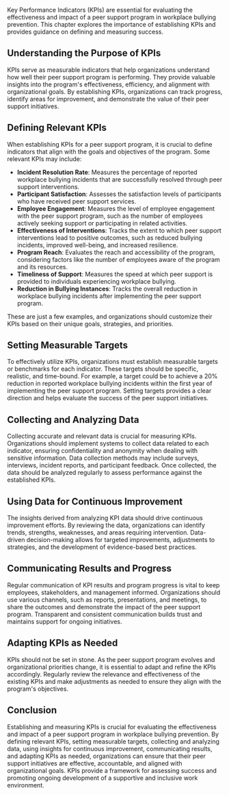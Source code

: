 
Key Performance Indicators (KPIs) are essential for evaluating the effectiveness and impact of a peer support program in workplace bullying prevention. This chapter explores the importance of establishing KPIs and provides guidance on defining and measuring success.

Understanding the Purpose of KPIs
---------------------------------

KPIs serve as measurable indicators that help organizations understand how well their peer support program is performing. They provide valuable insights into the program's effectiveness, efficiency, and alignment with organizational goals. By establishing KPIs, organizations can track progress, identify areas for improvement, and demonstrate the value of their peer support initiatives.

Defining Relevant KPIs
----------------------

When establishing KPIs for a peer support program, it is crucial to define indicators that align with the goals and objectives of the program. Some relevant KPIs may include:

* **Incident Resolution Rate**: Measures the percentage of reported workplace bullying incidents that are successfully resolved through peer support interventions.
* **Participant Satisfaction**: Assesses the satisfaction levels of participants who have received peer support services.
* **Employee Engagement**: Measures the level of employee engagement with the peer support program, such as the number of employees actively seeking support or participating in related activities.
* **Effectiveness of Interventions**: Tracks the extent to which peer support interventions lead to positive outcomes, such as reduced bullying incidents, improved well-being, and increased resilience.
* **Program Reach**: Evaluates the reach and accessibility of the program, considering factors like the number of employees aware of the program and its resources.
* **Timeliness of Support**: Measures the speed at which peer support is provided to individuals experiencing workplace bullying.
* **Reduction in Bullying Instances**: Tracks the overall reduction in workplace bullying incidents after implementing the peer support program.

These are just a few examples, and organizations should customize their KPIs based on their unique goals, strategies, and priorities.

Setting Measurable Targets
--------------------------

To effectively utilize KPIs, organizations must establish measurable targets or benchmarks for each indicator. These targets should be specific, realistic, and time-bound. For example, a target could be to achieve a 20% reduction in reported workplace bullying incidents within the first year of implementing the peer support program. Setting targets provides a clear direction and helps evaluate the success of the peer support initiatives.

Collecting and Analyzing Data
-----------------------------

Collecting accurate and relevant data is crucial for measuring KPIs. Organizations should implement systems to collect data related to each indicator, ensuring confidentiality and anonymity when dealing with sensitive information. Data collection methods may include surveys, interviews, incident reports, and participant feedback. Once collected, the data should be analyzed regularly to assess performance against the established KPIs.

Using Data for Continuous Improvement
-------------------------------------

The insights derived from analyzing KPI data should drive continuous improvement efforts. By reviewing the data, organizations can identify trends, strengths, weaknesses, and areas requiring intervention. Data-driven decision-making allows for targeted improvements, adjustments to strategies, and the development of evidence-based best practices.

Communicating Results and Progress
----------------------------------

Regular communication of KPI results and program progress is vital to keep employees, stakeholders, and management informed. Organizations should use various channels, such as reports, presentations, and meetings, to share the outcomes and demonstrate the impact of the peer support program. Transparent and consistent communication builds trust and maintains support for ongoing initiatives.

Adapting KPIs as Needed
-----------------------

KPIs should not be set in stone. As the peer support program evolves and organizational priorities change, it is essential to adapt and refine the KPIs accordingly. Regularly review the relevance and effectiveness of the existing KPIs and make adjustments as needed to ensure they align with the program's objectives.

Conclusion
----------

Establishing and measuring KPIs is crucial for evaluating the effectiveness and impact of a peer support program in workplace bullying prevention. By defining relevant KPIs, setting measurable targets, collecting and analyzing data, using insights for continuous improvement, communicating results, and adapting KPIs as needed, organizations can ensure that their peer support initiatives are effective, accountable, and aligned with organizational goals. KPIs provide a framework for assessing success and promoting ongoing development of a supportive and inclusive work environment.
